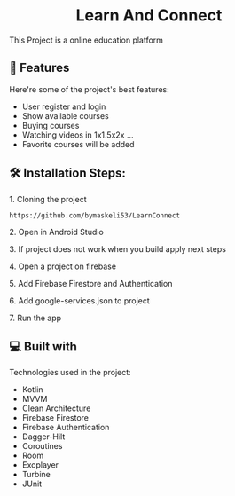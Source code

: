 <h1 align="center" id="title">Learn And Connect</h1>

<p id="description">This Project is a online education platform</p>



<h2>🧐 Features</h2>

Here're some of the project's best features:

*   User register and login
*   Show available courses
*   Buying courses
*   Watching videos in 1x1.5x2x ...
*   Favorite courses will be added

<h2>🛠️ Installation Steps:</h2>

<p>1. Cloning the project</p>

```
https://github.com/bymaskeli53/LearnConnect
```

<p>2. Open in Android Studio</p>

<p>3. If project does not work when you build apply next steps</p>

<p>4. Open a project on firebase</p>

<p>5. Add Firebase Firestore and Authentication</p>

<p>6. Add google-services.json to project</p>

<p>7. Run the app</p>



<h2>💻 Built with</h2>

Technologies used in the project:

*   Kotlin
*   MVVM
*   Clean Architecture
*   Firebase Firestore
*   Firebase Authentication
*   Dagger-Hilt
*   Coroutines
*   Room
*   Exoplayer
*   Turbine
*   JUnit